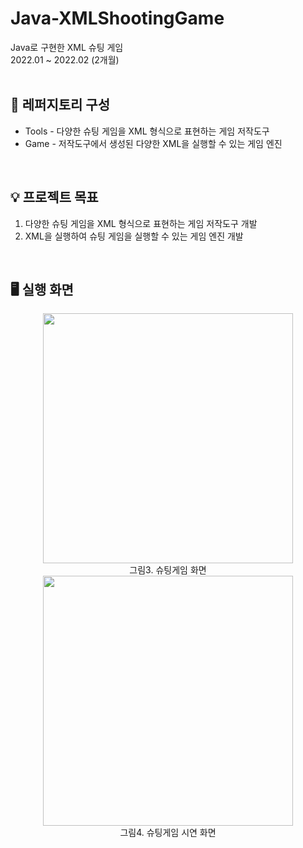 # Java-XMLShootingGame
Java로 구현한 XML 슈팅 게임<br/>
2022.01 ~ 2022.02 (2개월)<br/>
<br/>
## 📁 레퍼지토리 구성
* Tools - 다양한 슈팅 게임을 XML 형식으로 표현하는 게임 저작도구<br/>
* Game - 저작도구에서 생성된 다양한 XML을 실행할 수 있는 게임 엔진<br/>
<br/>

## 💡 프로젝트 목표
1. 다양한 슈팅 게임을 XML 형식으로 표현하는 게임 저작도구 개발<br/>
2. XML을 실행하여 슈팅 게임을 실행할 수 있는 게임 엔진 개발<br/>
<br/>

## 🖥️ 실행 화면
<p align="center">
  <img src="https://github.com/user-attachments/assets/f4c1e862-a7d3-489e-8671-485fe1fd23f1" width="400"/><br/>
  그림3. 슈팅게임 화면<br/>
  <img src="https://github.com/user-attachments/assets/5c9e9e10-0a72-4c7e-85df-afbc247fbfd9" width="400"/><br/>
  그림4. 슈팅게임 시연 화면
</p>
